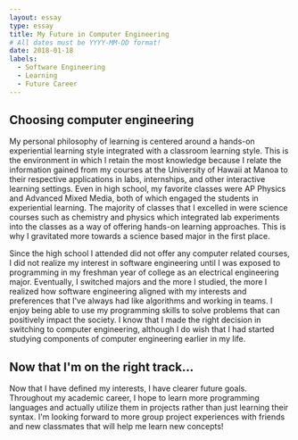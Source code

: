 ```yaml
---
layout: essay
type: essay
title: My Future in Computer Engineering
# All dates must be YYYY-MM-DD format!
date: 2018-01-18
labels:
  - Software Engineering
  - Learning
  - Future Career
---
```

## Choosing computer engineering
My personal philosophy of learning is centered around a hands-on experiential learning style integrated with a classroom learning style. This is the environment in which I retain the most knowledge because I relate the information gained from my courses at the University of Hawaii at Manoa to their respective applications in labs, internships, and other interactive learning settings. Even in high school, my favorite classes were AP Physics and Advanced Mixed Media, both of which engaged the students in experiential learning. The majority of classes that I excelled in were science courses such as chemistry and physics which integrated lab experiments into the classes as a way of offering hands-on learning approaches. This is why I gravitated more towards a science based major in the first place. 

Since the high school I attended did not offer any computer related courses, I did not realize my interest in software engineering until I was exposed to programming in my freshman year of college as an electrical engineering major. Eventually, I switched majors and the more I studied, the more I realized how software engineering aligned with my interests and preferences that I've always had like algorithms and working in teams. I enjoy being able to use my programming skills to solve problems that can positively impact the society. I know that I made the right decision in switching to computer engineering, although I do wish that I had started studying components of computer engineering earlier in my life. 

## Now that I'm on the right track...
Now that I have defined my interests, I have clearer future goals. Throughout my academic career, I hope to learn more programming languages and actually utilize them in projects rather than just learning their syntax. I'm looking forward to more group project experiences with friends and new classmates that will help me learn new concepts!  

